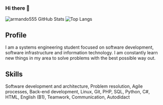 ### Hi there 👋


<img align="left" alt="armando555 GitHub Stats" src="https://github-readme-stats.vercel.app/api?username=armando555&show_icons=true&theme=prussian&include_all_commits=true&hide_border=true&count_private=true"> 

![Top Langs](https://github-readme-stats.vercel.app/api/top-langs/?username=armando555&hide=css,assembly,scilab,less&langs_count=10&show_icons=true&theme=prussian&layout=compact&hide_border=true&count_private=true)


<!--START_SECTION:waka-->
## Profile

I am a systems engineering student focused on software development, software infrastructure and information technology. I am constantly learn new things in my area to solve problems with the best possible way out.

## Skills

Software development and architecture, Problem resolution, Agile processes, Back-end development, Linux, Git, PHP, SQL, Python, C#, HTML, English (B1), Teamwork, Communication, Autodidact
